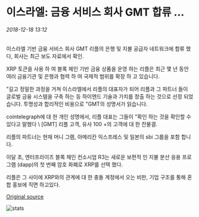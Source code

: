 # 이스라엘: 금융 서비스 회사 GMT 합류 ...

###### 2018-12-18 13:12

이스라엘 기반 금융 서비스 회사 GMT 리플의 은행 및 지불 공급자 네트워크에 합류 했다, 회사는 최근 보도 자료에서 확인.

XRP 토큰을 사용 하 여 블록 체인 기반 금융 상품을 운영 하는 리플은 최근 몇 년 동안 여러 금융기관 및 은행과 협력 하 여 국제적 범위를 확장 하 고 있습니다.

"길고 정밀한 과정을 거쳐 이스라엘에서 리플의 대표자가 되어 리플과 그 파트너 들이 글로벌 금융 시스템을 구축 하는 등 하이엔드 기술과 가치를 창출 하는 것으로 선정 되었습니다. 투명성과 합리적인 비용으로 "GMT의 성명서가 읽습니다.

cointelegraph에 대 한 개인 성명에서, 리플 대표는 그들이 "확인 하는 것을 확인할 수 있다고 말했다 \ [GMT] 리플 고객, 유사 100 +의 고객에 대 한 잔물결.

리플의 파트너는 현재 머니 그램, 아메리칸 익스프레스 및 일본의 sbi 그룹을 포함 합니다.

이달 초, 엔터프라이즈 블록 체인 컨소시엄 R3는 새로운 보편적 인 지불 분산 응용 프로그램 (dapp)의 첫 번째 암호 화폐로 XRP를 선택 했다.

리플은 그 사이에 XRP와의 관계에 대 한 충돌 계정에서 오는 비판, 기업 구조를 통해 혼합 홍보에 직면 하고있다.

[Original source](https://cointelegraph.com/news/israel-financial-services-firm-gmt-joins-ripplenet)

![stats](https://c.statcounter.com/11760860/0/a89fa40b/1/ "stats")